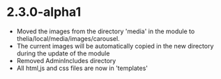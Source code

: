 # 2.3.0-alpha1

- Moved the images from the directory 'media' in the module to thelia/local/media/images/carousel.
- The current images will be automatically copied in the new directory during the update of the module
- Removed AdminIncludes directory
- All html,js and css files are now in 'templates'